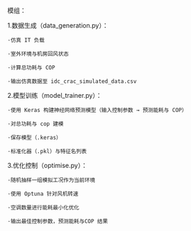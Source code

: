 模组：

1.数据生成（data_generation.py）：

    ·仿真 IT 负载

    ·室外环境与机房回风状态

    ·计算总功耗与 COP

    ·输出仿真数据至 idc_crac_simulated_data.csv

2️.模型训练（model_trainer.py）：

    ·使用 Keras 构建神经网络预测模型（输入控制参数 → 预测能耗与 COP）
  
    ·对总功耗与 cop 建模
  
    ·保存模型（.keras）
  
    ·标准化器（.pkl）与特征名列表

3.优化控制（optimise.py）： 

    ·随机抽样一组模拟工况作为当前环境
  
    ·使用 Optuna 针对风机转速
  
    ·空调数量进行能耗最小化优化
  
    ·输出最佳控制参数，预测能耗与COP 结果
